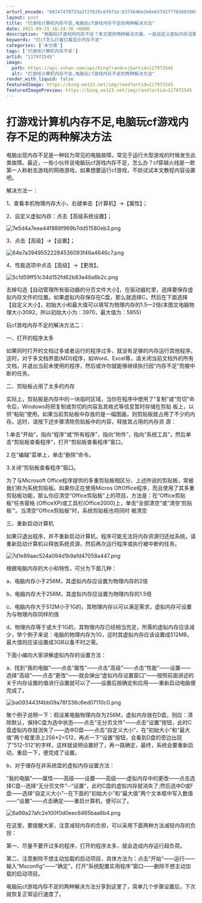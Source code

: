 ```yaml
---
arturl_encode: "68747470733a2f2f626c6f672e:6373646e2e6e65742f77656978696e5f33303639333333372f:61727469636c652f64657461696c732f313137393732353435"
layout: post
title: "打游戏计算机内存不足,电脑玩cf游戏内存不足的两种解决方法"
date: 2021-09-15 16:24:36 +0800
description: "电脑玩CF游戏时内存不足？本文提供两种解决方案。一是自定义虚拟内存设置，根据物理内存大小调整初始大小"
keywords: "打cf怎么打着打着显示内存不足"
categories: ['未分类']
tags: ['打游戏计算机内存不足']
artid: "117972545"
image:
  path: https://api.vvhan.com/api/bing?rand=sj&artid=117972545
  alt: "打游戏计算机内存不足,电脑玩cf游戏内存不足的两种解决方法"
render_with_liquid: false
featuredImage: https://bing.ee123.net/img/rand?artid=117972545
featuredImagePreview: https://bing.ee123.net/img/rand?artid=117972545
---
```


# 打游戏计算机内存不足,电脑玩cf游戏内存不足的两种解决方法

电脑出现内存不足是一种较为常见的电脑故障，常见于运行大型游戏的时候发生此类故障。最近，一些小伙伴说电脑玩cf游戏内存不足，怎么办？cf穿越火线是一款第一人称射击游戏的网络游戏，如果想要运行cf游戏，不妨试试本文教程内容设置吧。

解决方法一：

1、查看本机物理内存大小，右键单击【计算机】→【属性】；

2、自定义虚拟内存：点击【高级系统设置】；

![7e5d4a7eea44f888f969b7dd51580eb3.png](https://i-blog.csdnimg.cn/blog_migrate/80494d2885400d261e8a2b5054e9fc15.jpeg)

3、点击【高级】→【设置】；

![64e7a39495522284536093f46a4646c7.png](https://i-blog.csdnimg.cn/blog_migrate/5804a23793421fe0cbac9f603e87c7b6.jpeg)

4、性能选项中点击【高级】→【更改】。

![5c1d59ff51c34d152fd62b83e48a6b2c.png](https://i-blog.csdnimg.cn/blog_migrate/f4de367ab36e6e25960cb0d055199748.jpeg)

去掉勾选【自动管理所有驱动器的分页文件大小】，在驱动器栏里，选择要保存虚拟内存文件的位置。如果虚拟内存保存在C盘，那么就选择C，然后在下面选择【自定义大小】，初始大小和最大值可以填写为物理内存的1.5—2倍(本图文电脑物理大小3092，所以初始大小为：3970，最大值为：5955)

玩cf游戏内存不足的解决方法二：

一、打开的程序太多

如果同时打开的文档过多或者运行的程序过多，就没有足够的内存运行其他程序。这时，对于多文档界面(MDl)程序，如Word、Excel等，请关闭当前文档外的所有文档，并退出当前未使用的程序，然后或许你就能够继续执行因“内存不足”而被中断的任务。

二、剪贴板占用了太多的内存

实际上，剪贴板是内存中的一块临时区域，当你在程序中使用了“复制”或“剪切”命令后，Windows将把复制或剪切的内容及其格式等信息暂时存储在剪贴 板上，以供“粘贴”使用。如果当前剪贴板中存放的是一幅图画，则剪贴板就占用了不少的内存。这时，请按下述步骤清除剪贴板中的内容，释放其占用的内存资 源：

1.单击“开始”，指向“程序”或“所有程序”，指向“附件”，指向“系统工具”，然后单击“剪贴板查看程序”，打开“剪贴板查看程序”窗口。

2.在“编辑”菜单上，单击“删除”命令。

3.关闭“剪贴板查看程序”窗口。

为了与Microsoft Office程序提供的多重剪贴板相区分，上述所说的剪贴板，常被我们称为系统剪贴板。如果你正在使用Micros OftOffice程序，而且使用了其多重剪贴板功能，那么你应清空“Office剪贴板”上的项目，方法是：在“Office剪贴板”任务窗格 (OfficeXP)或工具栏(Office2000)上，单击“全部清空”或“清空‘剪贴板’”。当清空“Office剪贴板”时，系统剪贴板也将同时 被清空

三、重新启动计算机

如果只退出程序，并不重新启动计算机，程序可能无法将内存资源归还给系统。请重新启动计算机以释放系统资源，然后再次运行程序或执行被中断的任务。

![7d1e89aac524a094d1b9afd47058a447.png](https://i-blog.csdnimg.cn/blog_migrate/96b3cdc007444757f1028a7707fdcc67.jpeg)

根据电脑内存的大小和特性，可分为下面几种：

a、电脑内存小于256M，其虚拟内存应设置为物理内存的2倍

b、电脑内存大于256M，其虚拟内存应设置为物理内存的1.5倍

c、电脑内存大于512M小于1G的，其物理内存以可以满足需求，虚拟内存可设置为与物理内存同样的值

d、物理内存等于或大于1G的，其物理内存已经相当充足，所需的虚拟内存应该减少，举个例子来说：电脑的物理内存为1G，这时其虚拟内存应该设置成512MB，最大值则应该设置成3GB以备不时之需。

下面小编向大家讲解虚拟内存的设置方法：

a、找到“我的电脑”——点击“属性”——点击“高级”——点击“性能”——设置——选择“高级”——点击“更改”——就会弹出“虚拟内存设置窗口”——按照前面讲述的关于内存设置的值进行设置就可以了——设置后按确定和应用——重新启动电脑便完成了。

![ba093443f4bb09a78f336c6ed07110c0.png](https://i-blog.csdnimg.cn/blog_migrate/48eba62dd1b2a3872f6c71d0c9ddf296.jpeg)

聚个例子说明一下：假设某电脑物理内存为256M，虚拟内存放在D盘，则应：清除默认，保持C盘为选中状态——点击“无分页文件”——点击“设置”按钮，此时C盘虚拟内存就消失了——选中D盘——点击“自定义大小”，在“初始大小”和“最大值”两个框里添上256\*2=512，再点一下“设置”按钮，会看到D盘的旁边出现了“512-512”的字样，这样就说明设置好了，再一路确定，最终，系统会要重新启动，重启一下，便完成了设置。

b、对于储存在非系统盘的虚拟内存设置方法：

“我的电脑”——属性——高级——设置——高级——虚拟内存中的更改——点击选择C盘--选择“无分页文件”--“设置”，此时C盘的虚拟内存就消失了;然后选中D或F盘——选择“自定义大小”--在下面的“初始大小”和“最大值”两个文本框中写入数值——“设置”——点击确定——重启计算机，便可以了。

![6a99a27afc2e100f0d0eec6465baa6b4.png](https://i-blog.csdnimg.cn/blog_migrate/a7ca26e5ea7a62657800eef919b1c806.jpeg)

在这里，要提醒大家，注意减轻内存的负担，可以采用下面两种方法减轻内存的负担：

第一、尽量不要开过多的程序，打开的程序太多，就会造成内存运行超负荷。

第二、注意删除不想主动加载的启动项目，具体方法为：点击“开始”——运行——输入“Msconfig”——“确定”，打开“系统配置实用程序”窗口——删除不想主动加载的启动项目。

电脑玩cf游戏内存不足的两种解决方法分享到这里了，简单几个步骤设置后，下次就恢复正常运行速度了。